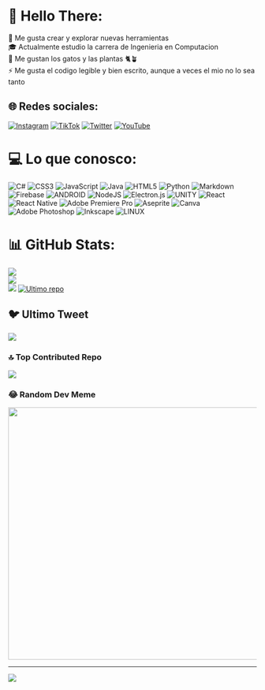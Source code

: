 # 💫 Hello There:
🔧 Me gusta crear y explorar nuevas herramientas<br>🎓 Actualmente estudio la carrera de Ingenieria en Computacion<br>🌱 Me gustan los gatos y las plantas 🐈🪴<br>⚡ Me gusta el codigo legible y bien escrito, aunque a veces el mio no lo sea tanto


## 🌐 Redes sociales:
[![Instagram](https://img.shields.io/badge/Instagram-%23E4405F.svg?logo=Instagram&logoColor=white)](https://instagram.com/neftali_gc19) 
[![TikTok](https://img.shields.io/badge/TikTok-%23000000.svg?logo=TikTok&logoColor=white)](https://tiktok.com/@nintechyt) 
[![Twitter](https://img.shields.io/badge/Twitter-%231DA1F2.svg?logo=Twitter&logoColor=white)](https://twitter.com/neftali_gc19) 
[![YouTube](https://img.shields.io/badge/YouTube-%23FF0000.svg?logo=YouTube&logoColor=white)](https://youtube.com/@Neftaligc) 

# 💻  Lo que conosco:
![C#](https://img.shields.io/badge/c%23-%23239120.svg?style=for-the-badge&logo=c-sharp&logoColor=white) 
![CSS3](https://img.shields.io/badge/css3-%231572B6.svg?style=for-the-badge&logo=css3&logoColor=white) 
![JavaScript](https://img.shields.io/badge/javascript-%23323330.svg?style=for-the-badge&logo=javascript&logoColor=%23F7DF1E) 
![Java](https://img.shields.io/badge/java-%23ED8B00.svg?style=for-the-badge&logo=java&logoColor=white) 
![HTML5](https://img.shields.io/badge/html5-%23E34F26.svg?style=for-the-badge&logo=html5&logoColor=white) 
![Python](https://img.shields.io/badge/python-3670A0?style=for-the-badge&logo=python&logoColor=ffdd54) 
![Markdown](https://img.shields.io/badge/markdown-%23000000.svg?style=for-the-badge&logo=markdown&logoColor=white) 
![Firebase](https://img.shields.io/badge/firebase-%23039BE5.svg?style=for-the-badge&logo=firebase) 
![ANDROID](https://img.shields.io/badge/android-%2320232a.svg?style=for-the-badge&logo=android&logoColor=%a4c639) 
![NodeJS](https://img.shields.io/badge/node.js-6DA55F?style=for-the-badge&logo=node.js&logoColor=white) 
![Electron.js](https://img.shields.io/badge/Electron-191970?style=for-the-badge&logo=Electron&logoColor=white) 
![UNITY](https://img.shields.io/badge/Unity-%2320232a.svg?style=for-the-badge&logo=unity&logoColor=white) 
![React](https://img.shields.io/badge/react-%2320232a.svg?style=for-the-badge&logo=react&logoColor=%2361DAFB) 
![React Native](https://img.shields.io/badge/react_native-%2320232a.svg?style=for-the-badge&logo=react&logoColor=%2361DAFB) 
![Adobe Premiere Pro](https://img.shields.io/badge/Adobe%20Premiere%20Pro-9999FF.svg?style=for-the-badge&logo=Adobe%20Premiere%20Pro&logoColor=white) 
![Aseprite](https://img.shields.io/badge/Aseprite-FFFFFF?style=for-the-badge&logo=Aseprite&logoColor=#7D929E) 
![Canva](https://img.shields.io/badge/Canva-%2300C4CC.svg?style=for-the-badge&logo=Canva&logoColor=white) 
![Adobe Photoshop](https://img.shields.io/badge/adobephotoshop-%2331A8FF.svg?style=for-the-badge&logo=adobephotoshop&logoColor=white) 
![Inkscape](https://img.shields.io/badge/Inkscape-e0e0e0?style=for-the-badge&logo=inkscape&logoColor=080A13) 
![LINUX](https://img.shields.io/badge/Linux-FCC624?style=for-the-badge&logo=linux&logoColor=black)

# 📊 GitHub Stats:
![](https://github-readme-stats.vercel.app/api?username=NeftaliGC&theme=tokyonight&hide_border=false&include_all_commits=false&count_private=true)<br/>
![](https://github-readme-streak-stats.herokuapp.com/?user=NeftaliGC&theme=tokyonight&hide_border=false)<br/>
![](https://github-readme-stats.vercel.app/api/top-langs/?username=NeftaliGC&theme=tokyonight&hide_border=false&include_all_commits=false&count_private=true&layout=compact)
[![Ultimo repo](https://github-readme-stats.vercel.app/api/pin/?username=NeftaliGC&theme=tokyonight&repo=vid-py&show_owner=true)](https://github.com/NeftaliGC/vid-py)

## 🐦 Ultimo Tweet
[![](https://gtce.itsvg.in/api?username=neftali_gc19)](https://github.com/VishwaGauravIn/github-twitter-card-embed)


### 🔝 Top Contributed Repo
![](https://github-contributor-stats.vercel.app/api?username=NeftaliGC&limit=5&theme=tokyonight&combine_all_yearly_contributions=true)

### 😂 Random Dev Meme
<img src="https://s3.amazonaws.com/www-inside-design/uploads/2019/02/hackerman.png" width="512px"/>

---
[![](https://visitcount.itsvg.in/api?id=NeftaliGC&icon=4&color=0)](https://visitcount.itsvg.in)

<!-- Proudly created with GPRM ( https://gprm.itsvg.in ) -->
